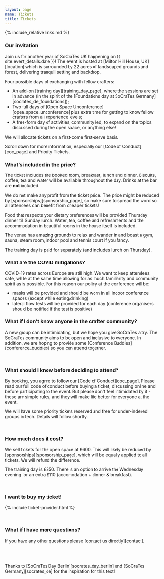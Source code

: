 ```yaml
---
layout: page
name: Tickets
title: Tickets
---
```


{% include_relative links.md %}

### Our invitation
Join us for another year of SoCraTes UK happening on {{ site.event_details.date }}! The event is hosted at [Milton Hill House, UK][location] which is surrounded by 22 acres of landscaped grounds and forest, delivering tranquil setting and backdrop.

Four possible days of exchanging with fellow crafters:

- An add-on [training day][training_day_page], where the sessions are set in advance (in the spirit of the [Foundations day at SoCraTes Germany][socrates_de_foundations]);
- Two full days of [Open Space Unconference][open_space_unconference] plus extra time for getting to know fellow crafters from all experience levels;
- A free-form day of activities, community led, to expand on the topics discussed during the open space, or anything else!

We will allocate tickets on a first-come first-serve basis.

Scroll down for more information, especially our [Code of Conduct][coc_page] and Priority Tickets.


### What’s included in the price?

The ticket includes the booked room, breakfast, lunch and dinner. Biscuits, coffee, tea and water will be available throughout the day. Drinks at the bar are **not** included.

We do not make any profit from the ticket price. The price might be reduced by [sponsorships][sponsorship_page], so make sure to spread the word so all attendees can benefit from cheaper tickets!

Food that respects your dietary preferences will be provided Thursday dinner till Sunday lunch. Water, tea, coffee and refreshments and the accommodation in beautiful rooms in the house itself is included.

The venue has amazing grounds to relax and wander in and boast a gym, sauna, steam room, indoor pool and tennis court if you fancy.

The training day is paid for separately (and includes lunch on Thursday).

### What are the COVID mitigations?

COVID-19 rates across Europe are still high. We want to keep attendees safe, while at the same time allowing for as much familiarity and community spirit as is possible. For this reason our policy at the conference will be:

<ul>
<li>masks will be provided and should be worn in all indoor conference spaces (except while eating/drinking)</li>
<li>lateral flow tests will be provided for each day (conference organisers should be notified if the test is positive)</li>
</ul>

### What if I don’t know anyone in the crafter community?

A new group can be intimidating, but we hope you give SoCraTes a try. The SoCraTes community aims to be open and inclusive to everyone. In addition, we are hoping to provide some [Conference Buddies][conference_buddies] so you can attend together.

<br>

### What should I know before deciding to attend?
By booking, you agree to follow our [Code of Conduct][coc_page]. Please read our full code of conduct before buying a ticket, discussing online and before participating to the event. But please don't feel intimidated by it - these are simple rules, and they will make life better for everyone at the event.

We will have some priority tickets reserved and free for under-indexed groups in tech. Details will follow shortly.

<br>

### How much does it cost?

We sell tickets for the open space at £600. This will likely be reduced by [sponsorships][sponsorship_page], which will be equally applied to all tickets. We will refund the difference.

The training day is £350. There is an option to arrive the Wednesday evening for an extra £110 (accomodation + dinner & breakfast).

<br>


### I want to buy my ticket!

{% include ticket-provider.html %}

<br>

### What if I have more questions?
If you have any other questions please [contact us directly][contact].

<br><br><br>
Thanks to [SoCraTes Day Berlin][socrates_day_berlin] and [SoCraTes Germany][socrates_de] for the inspiration for this text!
